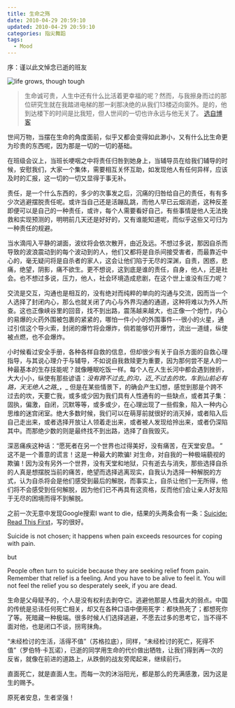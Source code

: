 ```yaml
---
title: 生命之殇
date: 2010-04-29 20:59:10
updated: 2010-04-29 20:59:10
categories: 指尖舞蹈
tags:
  - Mood
---
```


序：谨以此文悼念已逝的班友

![life grows, though tough](https://ws4.sinaimg.cn/large/006tNbRwly1fynj0jrmkhj30d108amxj.jpg)

> 生命诚可贵，人生中还有什么比活着更幸福的呢？然而，与我擦身而过的那位研究生就在我踏进电梯的那一刹那决绝的从我们13楼迈向窗外。是的，他到达楼下的时间是比我短，但人世间的一切也许永远与他无关了。
[选自博客](http://mapeiftian.blog.163.com/blog/static/13313026920103250315392/)

<!-- more -->

世间万物，当摆在生命的角度面前，似乎又都会变得如此渺小，又有什么比生命更为珍贵的东西呢，因为那是一切的一切的基础。

在班级会议上，当班长哽咽之中将责任归咎到她身上，当辅导员在给我们辅导的时候，安慰我们，大家一个集体，需要相互关怀互助，如发现他人有任何异样，应该及时的汇报，这一切的一切又显得于事无补。

责任，是一个什么东西的，多少的次事发之后，沉痛的归咎给自己的责任，有有多少次逃避摆脱责任呢。或许当自己还是活蹦乱跳，而他人早已云烟消逝，这种反差即便可以是自己的一种责任，或许，每个人需要看好自己，有些事情是他人无法挽救和实现预测的，明明前几天还是好好的，又有谁能知道呢，而似乎这些又可归为一种责任的规避。

当水滴闯入平静的湖面，波纹将会依次散开，由近及远。不想过多说，那因自杀而导致的波浪震动到的每个波动到的人，他们又都将是自杀间接受害者，而最靠近中心的，毫无疑问将是自杀者的家人，这会让他们陷于无尽的深渊，自责，困惑，悲痛，绝望，阴影，痛不欲生。更不想说，这到底是谁的责任，自身，他人，还是社会。也不想过多说，压力，他人，社会环境造成悲剧，在这个世上谁没有压力呢？

交流是交互，沟通也是相互的，没有绝对而纯粹的单向的沟通与交流，因而当一个人选择了封闭内心，那么也就关闭了内心与外界沟通的通道，这种将难以为外人所查。这也正像峡谷里的回音，找不到出路，震荡越来越大，也正像一个炮竹，内心的易爆的火药外围被包裹的紧紧的，哪怕一件小小的外围事件---很小的火星，通过引信这个导火索，封闭的爆竹将会爆炸，倘若能够切开爆竹，流出一道缝，纵使被点燃，也不会爆炸。

小时候看过安全手册，各种各样自救的信息，但却很少有关于自杀方面的自救心理指导，与其说心理介于与辅导，不如说自我救赎更为重要，因为那何尝不是人的一种最基本的生存技能呢？就像睡眠吃饭一样。每个人在人生长河中都会遇到挫折，大大小小，纵使有那些谚语：_没有跨不过去_的沟，迈_不过去的坎。车到山前必有路，天无绝人之路__，_ 但是在某些情景下，的确会产生幻想，感觉到那是个跨不过去的坎，天要亡我，或多或少因为我们具有人性通有的一些缺点，或者其子集：固执，偏激，自闭，沉默等等，或多或少，在心理出现了一些假象，陷入一种内心思维的迷宫闭室。绝大多数时候，我们可以在萌芽前就很好的消灭掉，或者陷入后自己走出来，或者选择开放让人领着走出来，或者被人发现给拎出来，或者仍深陷其中。而那绝少数的则是最终找不到出路，选择了自我毁灭。

深恶痛疾这种话：“愿死者在另一个世界也过得美好，没有痛苦，在天堂安息。 ” 这不是一个善意的谎言！这是一种最大的欺骗! 对生命，对自我的一种极端藐视的欺骗！因为没有另外一个世界，没有天堂和地狱，只有逝去与消失，那些选择自杀的人真是想摆脱当前的痛苦，绝望而选择逃离现实，自我认为选择一种解脱的方式，认为自杀将会是他们感受到最后的解脱，而事实上，自杀让他们一无所得，他们将不会感受到任何解脱，因为他们已不再具有这资格，反而他们会让亲人好友陷于无尽的困境而得不到解脱。

之前一次无意中发现Google搜索I want to die，结果的头两条会有一条：[Suicide: Read This First](http://www.metanoia.org/suicide/)，写的很好。

  Suicide is not chosen; it happens when pain exceeds resources for coping with pain.

  but

  People often turn to suicide because they are seeking relief from pain. Remember that relief is a feeling. And you have to be alive to feel it. You will not feel the relief you so desperately seek, if you are dead.

生命是父母赋予的，个人是没有权利去剥夺它。逃避他那是人性最大的弱点。中国的传统是忌讳任何死亡相关，却又在各种口语中便用死字：都快热死了；都想死你了等。死暗藏一种极端。很多时候人们选择逃避，不愿去过多的思考它，当不得不面对他，也是闭口不谈，拐弯抹角。

“未经检讨的生活，活得不值”（苏格拉底），同样，“未经检讨的死亡，死得不值”（罗伯特·卡瓦诺），已逝的同学用生命的代价做出牺牲，让我们得到再一次的反省，就像在前进的道路上，从跌倒的战友旁爬起来，继续前行。

直面死亡，就是直面人生。而每一次的沐浴阳光，都是那么的充满感激，因为这是生的赐予。

原死者安息，生者坚强！